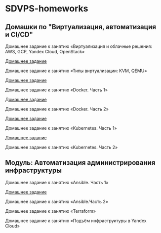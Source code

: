 # SDVPS-homeworks
## Домашки по "Виртуализация, автоматизация и CI/CD"

Домашнее задание к занятию «Виртуализация и облачные решения: AWS, GCP, Yandex Cloud, OpenStack»

[Домашнее задание](https://github.com/VitaliiBo/SDVPS-homeworks/blob/main/homeworks/homework-1.md)

Домашнее задание к занятию «Типы виртуализации: KVM, QEMU»

[Домашнее задание](./homeworks/homework-2.md)

Домашнее задание к занятию «Docker. Часть 1»

[Домашнее задание](./homeworks/homework-3.md)

Домашнее задание к занятию «Docker. Часть 2»

[Домашнее задание](./homeworks/homework-4.md)

Домашнее задание к занятию «Kubernetes. Часть 1»

[Домашнее задание](./homeworks/homework-5.md)

Домашнее задание к занятию «Kubernetes. Часть 2»

## Модуль: Автоматизация администрирования инфраструктуры

Домашнее задание к занятию «Ansible. Часть 1»

[Домашнее задание](./homeworks/homework-7.md)

Домашнее задание к занятию «Ansible.Часть 2»

Домашнее задание к занятию «Terraform»

Домашнее задание к занятию «Подъём инфраструктуры в Yandex Cloud»

